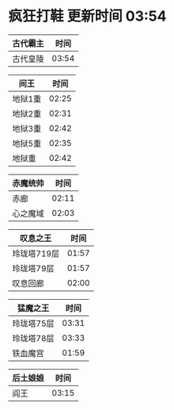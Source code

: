 # 疯狂打鞋 更新时间 03:54

| 古代霸主   | 时间    |
|--------|-------|
| 古代皇陵 | 03:54 |

| 间王   | 时间    |
|--------|-------|
| 地狱1重 | 02:25 |
| 地狱2重 | 02:31 |
| 地狱3重 | 02:42 |
| 地狱5重 | 02:35 |
| 地狱重 | 02:42 |

| 赤魔统帅   | 时间    |
|--------|-------|
| 赤廊 | 02:11 |
| 心之魔域 | 02:03 |

| 叹息之王   | 时间    |
|--------|-------|
| 玲珑塔719层 | 01:57 |
| 玲珑塔79层 | 01:57 |
| 叹息回廊 | 02:00 |

| 猛魔之王   | 时间    |
|--------|-------|
| 玲珑塔75层 | 03:31 |
| 玲珑塔78层 | 03:33 |
| 铁血魔宫 | 01:59 |

| 后土娘娘   | 时间    |
|--------|-------|
| 阎王 | 03:15 |